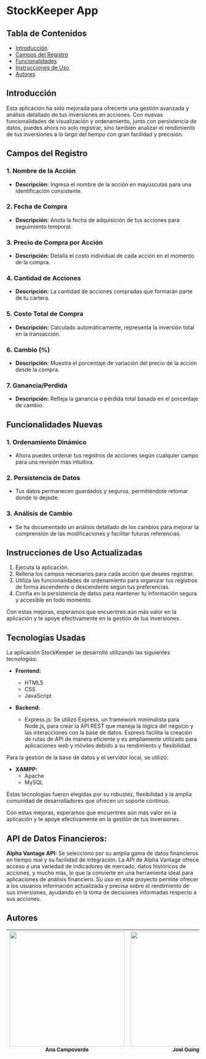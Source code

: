 # StockKeeper App

## Tabla de Contenidos

- [Introducción](#introducción)
- [Campos del Registro](#campos-del-registro)
- [Funcionalidades](#funcionalidades)
- [Instrucciones de Uso](#instrucciones-de-uso)
- [Autores](#autores)

## Introducción

Esta aplicación ha sido mejorada para ofrecerte una gestión avanzada y análisis detallado de tus inversiones en acciones. Con nuevas funcionalidades de visualización y ordenamiento, junto con persistencia de datos, puedes ahora no solo registrar, sino también analizar el rendimiento de tus inversiones a lo largo del tiempo con gran facilidad y precisión.

## Campos del Registro

### 1. Nombre de la Acción
   - **Descripción:** Ingresa el nombre de la acción en mayúsculas para una identificación consistente.

### 2. Fecha de Compra
   - **Descripción:** Anota la fecha de adquisición de tus acciones para seguimiento temporal.

### 3. Precio de Compra por Acción
   - **Descripción:** Detalla el costo individual de cada acción en el momento de la compra.

### 4. Cantidad de Acciones
   - **Descripción:** La cantidad de acciones compradas que formarán parte de tu cartera.

### 5. Costo Total de Compra
   - **Descripción:** Calculado automáticamente, representa la inversión total en la transacción.

### 6. Cambio (%)
   - **Descripción:** Muestra el porcentaje de variación del precio de la acción desde la compra.

### 7. Ganancia/Perdida
   - **Descripción:** Refleja la ganancia o pérdida total basada en el porcentaje de cambio.

## Funcionalidades Nuevas

### 1. Ordenamiento Dinámico
   - Ahora puedes ordenar tus registros de acciones según cualquier campo para una revisión más intuitiva.

### 2. Persistencia de Datos
   - Tus datos permanecen guardados y seguros, permitiéndote retomar donde lo dejaste.

### 3. Análisis de Cambio
   - Se ha documentado un análisis detallado de los cambios para mejorar la comprensión de las modificaciones y facilitar futuras referencias.

## Instrucciones de Uso Actualizadas

1. Ejecuta la aplicación.
2. Rellena los campos necesarios para cada acción que desees registrar.
3. Utiliza las funcionalidades de ordenamiento para organizar tus registros de forma ascendente o descendente según tus preferencias.
4. Confía en la persistencia de datos para mantener tu información segura y accesible en todo momento.

Con estas mejoras, esperamos que encuentres aún más valor en la aplicación y te apoye efectivamente en la gestión de tus inversiones.

## Tecnologías Usadas

La aplicación StockKeeper se desarrolló utilizando las siguientes tecnologías:

- **Frontend:**
  - HTML5
  - CSS
  - JavaScript

- **Backend:**

  - Express.js: Se utilizó Express, un framework minimalista para Node.js, para crear la API REST que maneja la lógica del negocio y las interacciones con la base de datos. Express facilita la creación de rutas de API de manera eficiente y es ampliamente utilizado para aplicaciones web y móviles debido a su rendimiento y flexibilidad.

Para la gestión de la base de datos y el servidor local, se utilizó:

- **XAMPP:**
  - Apache
  - MySQL

Estas tecnologías fueron elegidas por su robustez, flexibilidad y la amplia comunidad de desarrolladores que ofrecen un soporte continuo.

Con estas mejoras, esperamos que encuentres aún más valor en la aplicación y te apoye efectivamente en la gestión de tus inversiones.

## API de Datos Financieros:

**Alpha Vantage API:** Se seleccionó por su amplia gama de datos financieros en tiempo real y su facilidad de integración. La API de Alpha Vantage ofrece acceso a una variedad de indicadores de mercado, datos históricos de acciones, y mucho más, lo que la convierte en una herramienta ideal para aplicaciones de análisis financiero. Su uso en este proyecto permite ofrecer a los usuarios información actualizada y precisa sobre el rendimiento de sus inversiones, ayudando en la toma de decisiones informadas respecto a sus acciones.


## Autores

| [<img src="https://i.postimg.cc/L8mr21JS/Ana.jpg)" width=300><br><sub>Ana Campoverde</sub>](https://github.com/AnaCampoverde) | [<img src="https://i.postimg.cc/Xqn2fYsw/Joel.jpg" width=300><br><sub>Joel Guingla</sub>](https://github.com/Luis7G) | [<img src="https://i.postimg.cc/fL5wjJws/Sebas.jpg" width=300><br><sub>Sebastian Sánchez</sub>](https://github.com/greyox97) |
| :---------------------------------------------------------------------------------------------------------------------------: | :------------------------------------------------------------------------------------------------------------------: | :--------------------------------------------------------------------------------------------------------------------------: |

